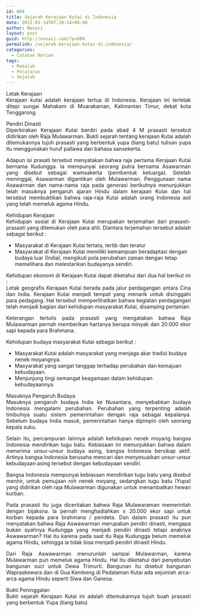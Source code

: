 ```yaml
---
id: 604
title: Sejarah Kerajaan Kutai di Indonesia
date: 2011-03-14T07:39:14+00:00
author: Nesaci
layout: post
guid: http://nesaci.com/?p=604
permalink: /sejarah-kerajaan-kutai-di-indonesia/
categories:
  - Catatan Harian
tags:
  - Makalah
  - Pelajaran
  - Sejarah
---
```

<p style="text-align: justify;">
  Letak Kerajaan<br /> Kerajaan kutai adalah kerajaan tertua di Indonesia. Kerajaan ini terletak ditepi sungai Mahakam di Muarakaman, Kalimantan Timur, dekat kota Tenggarong.
</p>

<p style="text-align: justify;">
  Pendiri Dinasti<br /> Diperkirakan Kerajaan Kutai berdiri pada abad 4 M prasasti tersebut didirikan oleh Raja Mulawarman. Bukti sejarah tentang kerajaan Kutai adalah ditemukannya tujuh prasasti yang berbentuk yupa (tiang batu) tulisan yupa itu menggunakan huruf pallawa dan bahasa sansekerta.
</p>

<p style="text-align: justify;">
  Adapun isi prasati tersebut menyatakan bahwa raja pertama Kerajaan Kutai bernama Kudungga. Ia mempunyai seorang putra bernama Asawarman yang disebut sebagai wamsakerta (pembentuk keluarga). Setelah meninggal, Asawarman digantikan oleh Mulawarman. Penggunaan nama Asawarman dan nama-nama raja pada generasi berikutnya menunjukkan telah masuknya pengaruh ajaran Hindu dalam kerajaan Kutai dan hal tersebut membuktikan bahwa raja-raja Kutai adalah orang Indonesia asli yang telah memeluk agama Hindu.
</p>

<p style="text-align: justify;">
  Kehidupan Kerajaan<br /> Kehidupan sosial di Kerajaan Kutai merupakan terjemahan dari prasasti-prasasti yang ditemukan oleh para ahli. Diantara terjemahan tersebut adalah sebagai berikut :
</p>

  * Masyarakat di Kerajaan Kutai tertata, tertib dan teratur
  * Masyarakat di Kerajaan Kutai memiliki kemampuan beradaptasi dengan budaya luar (India), mengikuti pola perubahan zaman dengan tetap memelihara dan melestarikan budayanya sendiri.

<p style="text-align: justify;">
  Kehidupan ekonomi di Kerajaan Kutai dapat diketahui dari dua hal berikut ini :<br /> Letak geografis Kerajaan Kutai berada pada jalur perdagangan antara Cina dan India. Kerajaan Kutai menjadi tempat yang menarik untuk disinggahi para pedagang. Hal tersebut memperlihatkan bahwa kegiatan perdagangan telah menjadi bagian dari kehidupan masyarakat Kutai, disamping pertanian.
</p>

<p style="text-align: justify;">
  Keterangan tertulis pada prasasti yang mengatakan bahwa Raja Mulawarman pernah memberikan hartanya berupa minyak dan 20.000 ekor sapi kepada para Brahmana.
</p>

<p style="text-align: justify;">
  Kehidupan budaya masyarakat Kutai sebagai berikut :
</p>

  * Masyarakat Kutai adalah masyarakat yang menjaga akar tradisi budaya nenek moyangnya.
  * Masyarakat yang sangat tanggap terhadap perubahan dan kemajuan kebudayaan.
  * Menjunjung tingi semangat keagamaan dalam kehidupan kebudayaannya.

<p style="text-align: justify;">
  Masuknya Pengaruh Budaya<br /> Masuknya pengaruh budaya India ke Nusantara, menyebabkan budaya Indonesia mengalami perubahan. Perubahan yang terpenting adalah timbulnya suatu sistem pemerintahan dengan raja sebagai kepalanya. Sebelum budaya India masuk, pemerintahan hanya dipimpin oleh seorang kepala suku.
</p>

<p style="text-align: justify;">
  Selain itu, percampuran lainnya adalah kehidupan nenek moyang bangsa Indonesia mendirikan tugu batu. Kebiasaan ini menunjukkan bahwa dalam menerima unsur-unsur budaya asing, bangsa Indonesia bersikap aktif. Artinya bangsa Indonesia berusaha mencari dan menyesuaikan unsur-unsur kebudayaan asing tersebut dengan kebudayaan sendiri.
</p>

<p style="text-align: justify;">
  Bangsa Indonesia mempunyai kebiasaan mendirikan tugu batu yang disebut menhir, untuk pemujaan roh nenek moyang, sedangkan tugu batu (Yupa) yang didirikan oleh raja Mulawarman digunakan untuk menambatkan hewan kurban.
</p>

<p style="text-align: justify;">
  Pada prasasti itu juga diceritakan bahwa Raja Mulawaraman memerintah dengan bijaksna. Ia pernah menghadiahkan ± 20.000 ekor sapi untuk korban kepada para brahmana / pendeta. Dan dalam prasasti itu pun menyatakan bahwa Raja Aswawarman merupakan pendiri dinasti, mengapa bukan ayahnya Kudungga yang menjadi pendiri dinasti tetapi anaknya Aswawarman? Hal itu karena pada saat itu Raja Kudungga belum memeluk agama Hindu, sehingga ia tidak bisa menjadi pendiri dinasti Hindu.
</p>

<p style="text-align: justify;">
  Dari Raja Aswawarman menurunlah sampai Mulawarman, karena Mulawarman pun memeluk agama Hindu. Hal itu diketahui dari penyebutan bangunan suci untuk Dewa Trimurti. Bangunan itu disebut bangunan Wapraskewara dan di Gua Kembeng di Pedalaman Kutai ada sejumlah arca-arca agama Hindu seperti Siwa dan Ganesa.
</p>

<p style="text-align: justify;">
  Bukti Peninggalan<br /> Bukti sejarah Kerajaan Kutai ini adalah ditemukannya tujuh buah prasasti yang berbentuk Yupa (tiang batu)
</p>